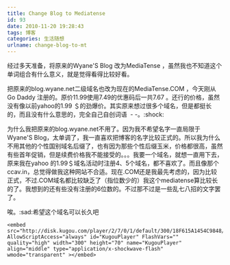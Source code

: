 ```yaml
---
title: Change Blog to Mediatense
id: 93
date: 2010-11-20 19:28:43
tags: 博客
categories: 生活随想
urlname: change-blog-to-mt
---
```


经过多天准备，将原来的Wyane'S Blog 改为MediaTense ，虽然我也不知道这个单词组合有什么意义，就是觉得看得比较好看。

把原来的blog.wyane.net二级域名也改为现在的MediaTense.COM ，今天刚从Go Daddy 注册的。原价11.99使用7.49的优惠码后一共7.67 。还行的价格，虽然没有像以前yahoo的1.99 ＄的劲爆价。其实原来想过很多个域名，但是都挺长的，而且没有什么意思的，完全自己自创词语  - -。:shock:

为什么我把原来的blog.wyane.net不用了。因为我不希望名字一直局限于Wyane'S Blog，太单调了，我一直喜欢把博客的名字比较正式的。所以我为什么不用其他的个性国别域名后缀了，也有因为那些个性后缀玉米，价格都很高，虽然有些首年促销，但是续费价格我不能接受的。。。我要一个域名，就想一直用下去，原来我在yahoo 的1.99＄域名活动时注册4、5个域名，都不喜欢了。而且像那个ccav.in，总觉得做我这种网站不合适。现在.COM还是我最先考虑的，因为比较正式，不过.COM域名都比较缺乏了（指位数少的）我这个mediatense算比较长的了。我想到的还有些没有注册的6位数的。不过那不过是一些乱七八招的文字罢了。

唉。:sad:希望这个域名可以长久吧
```
<embed src="http://disk.kugou.com/player/2/7/0/1/default/300/18F615A1454C9848/mini.swf" AllowScriptAccess="always" id="KugouPlayer" FlashVars="" quality="high" width="300" height="70" name="KugouPlayer" align="middle" type="application/x-shockwave-flash"  wmode="transparent" ></embed>
```
